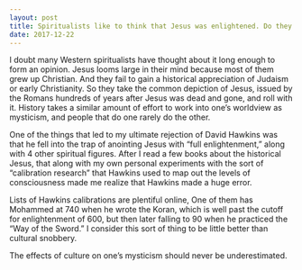 ```yaml
---
layout: post
title: Spiritualists like to think that Jesus was enlightened. Do they think the same way about Muhammad?
date: 2017-12-22
---
```


<p>I doubt many Western spiritualists have thought about it long enough to form an opinion. Jesus looms large in their mind because most of them grew up Christian. And they fail to gain a historical appreciation of Judaism or early Christianity. So they take the common depiction of Jesus, issued by the Romans hundreds of years after Jesus was dead and gone, and roll with it. History takes a similar amount of effort to work into one’s worldview as mysticism, and people that do one rarely do the other.</p><p>One of the things that led to my ultimate rejection of David Hawkins was that he fell into the trap of anointing Jesus with “full enlightenment,” along with 4 other spiritual figures. After I read a few books about the historical Jesus, that along with my own personal experiments with the sort of “calibration research” that Hawkins used to map out the levels of consciousness made me realize that Hawkins made a huge error.</p><p>Lists of Hawkins calibrations are plentiful online, One of them has Mohammed at 740 when he wrote the Koran, which is well past the cutoff for enlightenment of 600, but then later falling to 90 when he practiced the “Way of the Sword.” I consider this sort of thing to be little better than cultural snobbery.</p><p>The effects of culture on one’s mysticism should never be underestimated.</p>
